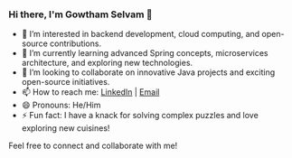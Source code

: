 ### Hi there, I'm Gowtham Selvam 👋

- 👀 I’m interested in backend development, cloud computing, and open-source contributions.
- 🌱 I’m currently learning advanced Spring concepts, microservices architecture, and exploring new technologies.
- 💞️ I’m looking to collaborate on innovative Java projects and exciting open-source initiatives.
- 📫 How to reach me: [LinkedIn](www.linkedin.com/in/gowtham-s-49b17622a) | [Email](gowthamselvam463.com)
- 😄 Pronouns: He/Him
- ⚡ Fun fact: I have a knack for solving complex puzzles and love exploring new cuisines!

Feel free to connect and collaborate with me!


<!---
GowthamSelvam27/GowthamSelvam27 is a ✨ special ✨ repository because its `README.md` (this file) appears on your GitHub profile.
You can click the Preview link to take a look at your changes.
--->

